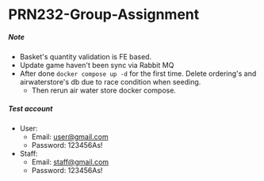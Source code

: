 # PRN232-Group-Assignment

##### *Note*
- Basket's quantity validation is FE based.
- Update game haven't been sync via Rabbit MQ
- After done `docker compose up -d` for the first time. Delete ordering's and airwaterstore's db due to race condition when seeding.
  - Then rerun air water store docker compose.

##### *Test account*
- User:
  - Email: user@gmail.com
  - Password: 123456As!
- Staff:
  - Email: staff@gmail.com
  - Password: 123456As!
